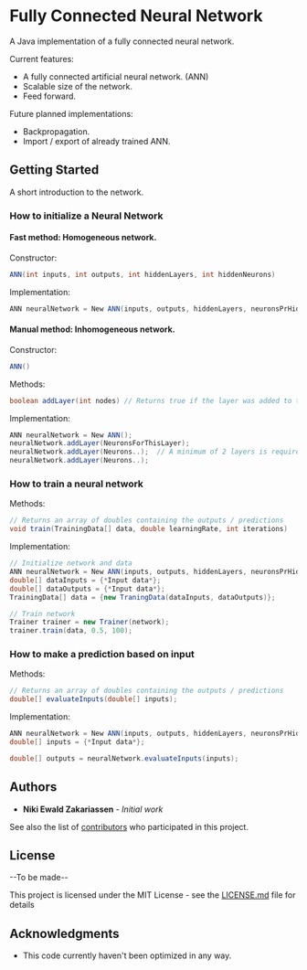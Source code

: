 # Fully Connected Neural Network

A Java implementation of a fully connected neural network. 

Current features:
* A fully connected artificial neural network. (ANN)
* Scalable size of the network.
* Feed forward.

Future planned implementations:
* Backpropagation.
* Import / export of already trained ANN.

## Getting Started

A short introduction to the network.

### How to initialize a Neural Network

#### Fast method: Homogeneous network.

Constructor:
```Java
ANN(int inputs, int outputs, int hiddenLayers, int hiddenNeurons)
```

Implementation:
```Java
ANN neuralNetwork = New ANN(inputs, outputs, hiddenLayers, neuronsPrHiddenLayer)
```

#### Manual method: Inhomogeneous network.

Constructor:
```Java
ANN()
```

Methods:
```Java
boolean addLayer(int nodes) // Returns true if the layer was added to the network
```

Implementation:
```Java
ANN neuralNetwork = New ANN();
neuralNetwork.addLayer(NeuronsForThisLayer);
neuralNetwork.addLayer(Neurons..);  // A minimum of 2 layers is required.
neuralNetwork.addLayer(Neurons..);
```

### How to train a neural network

Methods:
```Java
// Returns an array of doubles containing the outputs / predictions
void train(TrainingData[] data, double learningRate, int iterations)
```

Implementation:
```Java
// Initialize network and data
ANN neuralNetwork = New ANN(inputs, outputs, hiddenLayers, neuronsPrHiddenLayer)
double[] dataInputs = {*Input data*};
double[] dataOutputs = {*Input data*};
TrainingData[] data = {new TraningData(dataInputs, dataOutputs)};

// Train network
Trainer trainer = new Trainer(network);
trainer.train(data, 0.5, 100);
```

### How to make a prediction based on input

Methods:
```Java
// Returns an array of doubles containing the outputs / predictions
double[] evaluateInputs(double[] inputs); 
```

Implementation:
```Java
ANN neuralNetwork = New ANN(inputs, outputs, hiddenLayers, neuronsPrHiddenLayer)
double[] inputs = {*Input data*};

double[] outputs = neuralNetwork.evaluateInputs(inputs);
```

## Authors

* **Niki Ewald Zakariassen** - *Initial work*

See also the list of [contributors](https://github.com/niki9796dk/FullyConnected-Neural-Network/graphs/contributors) who participated in this project.

## License
--To be made--

This project is licensed under the MIT License - see the [LICENSE.md](LICENSE.md) file for details

## Acknowledgments

* This code currently haven't been optimized in any way.


